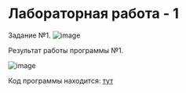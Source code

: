 Лабораторная работа - 1
===================================================================================

Задание №1.
![image](https://github.com/drusch91/Lab_C/assets/119664059/813ea229-98ff-4774-aea8-610e8a41ec7e)

Результат работы программы №1.

![image](https://github.com/drusch91/Lab_C/assets/119664059/44a78e7b-e016-4dbb-85b4-035f472be6fe)

Код программы находится: [тут](./PointerTask.cpp)
